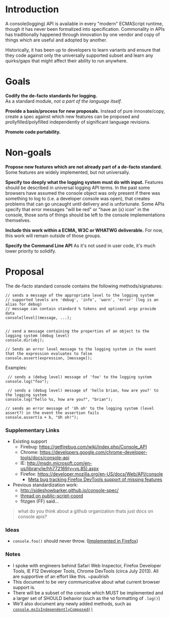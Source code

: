 Introduction
=======
A console(logging) API is available in every "modern" ECMAScript runtime, though it has never been formalized into specification.  Commonality in APIs has traditionally happened through innovation by one vendor and copy of things which are useful and adopted by another.

Historically, it has been up to developers to learn variants and ensure that they code against only the universally supported subset and learn any quirks/gaps that might affect their ability to run anywhere.  

Goals
=====
**Codify the de-facto standards for logging.**  
As a standard module, _not a part of the language itself_.  

**Provide a basis/process for new proposals.** 
Instead of pure innovate/copy, create a spec against which new features can be proposed and prollyfilled/polyfilled independently of significant language revisions.

**Promote code portability.**  

Non-goals
========
**Propose new features which are not already part of a de-facto standard.** 
Some features are widely implemented, but not universally.

**Specify too deeply what the logging system must do with input.**
Features should be described in universal logging API terms.  In the past some browsers have assumed the console object was only present if there was something to log to (i.e. a developer console was open), that creates problems that can go uncaught until delivery and is unfortunate.  Some APIs specify that error messages "will be red" or "have an (x) icon" in the console, those sorts of things should be left to the console implementations themselves.

**Include this work within a ECMA, W3C or WHATWG deliverable.**
For now, this work will remain outside of those groups.

**Specify the Command Line API**
As it's not used in user code, it's much lower priority to solidify.

Proposal
=======
The de-facto standard console contains the following methods/signatures:



```
// sends a message of the appropriate level to the logging system
// supported levels are 'debug', 'info', 'warn', 'error' (log is an alias for debug)
// message can contain standard % tokens and optional args provide data
console[level](message, ...);


// send a message containing the properties of an object to the logging system (debug level)
console.dir(obj);

// Sends an error level message to the logging system in the event that the expression evaluates to false
console.assert(expression, [message]);
```

Examples:

```
 // sends a (debug level) message of 'foo' to the logging system
console.log("foo"); 

 // sends a (debug level) message of 'hello brian, how are you?' to the logging system
console.log("hello %s, how are you?", "brian");

// sends an error message of 'Uh oh' to the logging system (level assert?) in the event the assertion fails
console.assert(a + b, "Uh oh!");
```


### Supplementary Links

* Existing support
  * Firebug: https://getfirebug.com/wiki/index.php/Console_API
  * Chrome: https://developers.google.com/chrome-developer-tools/docs/console-api
  * IE: http://msdn.microsoft.com/en-us/library/ie/hh772169(v=vs.85).aspx
  * Firefox: https://developer.mozilla.org/en-US/docs/Web/API/console
      * [Meta bug tracking Firefox DevTools support of missing features](https://bugzilla.mozilla.org/show_bug.cgi?id=922204)
* Previous standardization work: 
  * http://sideshowbarker.github.io/console-spec/
  * [thread on public-script-coord](http://lists.w3.org/Archives/Public/public-script-coord/2013JanMar/0152.html)
  * fitzgen (FF) said…

> what do you think about a github organization thats just docs on console apis? 

### Ideas

* `console.foo()` should never throw. ([Implemented in Firefox](https://bugzilla.mozilla.org/show_bug.cgi?id=629607))

### Notes

* I spoke with engineers behind Safari Web Inspector, Firefox Developer Tools, IE F12 Developer Tools, Chrome DevTools (circa July 2013). All are supportive of an effort like this. ~paulirish
* This document to be very communicative about what current browser support is. 
* There will be a subset of the console which MUST be implemented and a larger set of SHOULD behavior (such as the `%O` formatting of `.log()`)
* We'll also document any newly added methods, such as [`console.msIsIndependentlyComposed()`](http://msdn.microsoft.com/en-us/library/ie/hh781493\(v=vs.85\).aspx)
